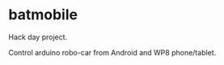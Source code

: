 batmobile
=========

Hack day project.

Control arduino robo-car from Android and WP8 phone/tablet.
